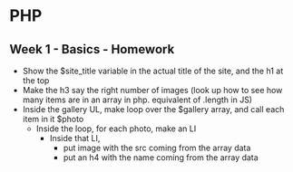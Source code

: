 # PHP

## Week 1 - Basics - Homework

* Show the $site_title variable in the actual title of the site, and the h1 at the top
* Make the h3 say the right number of images (look up how to see how many items are in an array in php. equivalent of .length in JS)
* Inside the gallery UL, make loop over the $gallery array, and call each item in it $photo
  * Inside the loop, for each photo, make an LI
    * Inside that LI,
      * put image with the src coming from the array data
      * put an h4 with the name coming from the array data